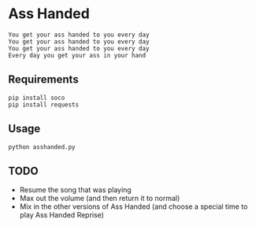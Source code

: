# Ass Handed

```
You get your ass handed to you every day
You get your ass handed to you every day
You get your ass handed to you every day
Every day you get your ass in your hand
```

## Requirements

```
pip install soco
pip install requests
```

## Usage

```
python asshanded.py
```

## TODO

* Resume the song that was playing
* Max out the volume (and then return it to normal)
* Mix in the other versions of Ass Handed (and choose a special time to play Ass Handed Reprise)